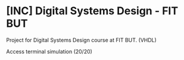 # [INC] Digital Systems Design - FIT BUT
Project for Digital Systems Design course at FIT BUT. (VHDL)

Access terminal simulation (20/20)
